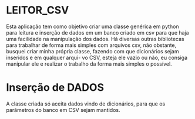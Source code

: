 # LEITOR_CSV

Esta aplicação tem como objetivo criar uma classe genérica em python para leitura e inserção de dados em um banco criado em csv 
para que haja uma facilidade na manipulação dos dados. Há diversas outras bibliotecas para trabalhar de forma mais simples com
arquivos csv, não obstante, busquei criar minha própria classe, fazendo com que dicionários sejam inseridos e em qualquer arqui-
vo CSV, esteja ele vazio ou não, eu consiga manipular ele e realizar o trabalho da forma mais simples o possível.

# Inserção de DADOS

A classe criada só aceita dados vindo de dicionários, para que os parâmetros do banco em CSV sejam mantidos.
